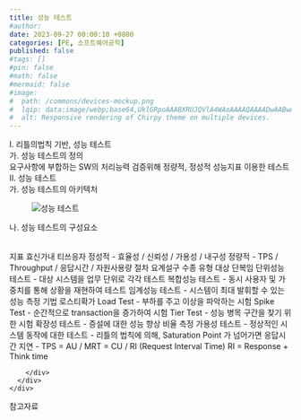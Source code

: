 ```yaml
---
title: 성능 테스트
#author: 
date: 2023-09-27 00:00:10 +0800
categories: [PE, 소프트웨어공학]
published: false
#tags: []
#pin: false
#math: false
#mermaid: false
#image:
#  path: /commons/devices-mockup.png
#  lqip: data:image/webp;base64,UklGRpoAAABXRUJQVlA4WAoAAAAQAAAADwAABwAAQUxQSDIAAAARL0AmbZurmr57yyIiqE8oiG0bejIYEQTgqiDA9vqnsUSI6H+oAERp2HZ65qP/VIAWAFZQOCBCAAAA8AEAnQEqEAAIAAVAfCWkAALp8sF8rgRgAP7o9FDvMCkMde9PK7euH5M1m6VWoDXf2FkP3BqV0ZYbO6NA/VFIAAAA
#  alt: Responsive rendering of Chirpy theme on multiple devices.
---
```


<div class="post-wrap">
  <div class="para">
    <div class="para-title">
      I. 리틀의법칙 기반, 성능 테스트
    </div>
    <div class="para-cntnt">
      <div class="para">
        <div class="para-title">
          가. 성능 테스트의 정의
        </div>
        <div class="para-cntnt">
            요구사항에 부합하는 SW의 처리능력 검증위해 정량적, 정성적 성능지표 이용한 테스트
        </div>
      </div>
    </div>
  </div>
  
  <div class="para">
    <div class="para-title">
      II. 성능 테스트
    </div>
    <div class="para-cntnt">
      <div class="para">
        <div class="para-title">
          가. 성능 테스트의 아키텍처
        </div>
        <div class="para-cntnt">
          <figure class="post-figure">
            <img src="/assets/img/posts/성능-테스트.png" alt="성능 테스트">
<!--            <figcaption>Source: Unveiling the Metaverse: Exploring Emerging Trends, Multifaceted Perspectives, and Future Challenges</figcaption>-->
          </figure>
        </div>
      </div>
      <div class="para">
        <div class="para-title">
          나. 성능 테스트의 구성요소
        </div>
        <div class="para-cntnt">
          <table class="post-table">
          </table>
          지표 효신가내 티쓰응자
  정성적 - 효율성 / 신뢰성 / 가용성 / 내구성
  정량적 - TPS / Throughput / 응답시간 / 자원사용량
절차 요계설구 수종
유형
  대상 단복임
    단위성능 테스트 - 대상 시스템을 업무 단위로 각각 테스트 
    복합성능 테스트 - 동시 사용자 및 가중치를 통해 상황을 재현하여 테스트
    임계성능 테스트 - 시스템이 최대 발휘할 수 있는 성능 측정
  기법 로스티확가
    Load Test - 부하를 주고 이상을 파악하는 시험
    Spike Test - 순간적으로 transaction을 증가하여 시험
    Tier Test - 성능 병목 구간을 찾기 위한 시험
    확장성 테스트 - 증설에 대한 성능 향상 비율 측정
    가용성 테스트 - 정상적인 시스템 동작에 대한 테스트
- 리틀의 법칙에 의해, Saturation Point 가 넘어가면 응답시간 지연
- TPS 
    = AU / MRT
    = CU / RI (Request Interval Time)
  RI = Response + Think time

        </div>
      </div>
    </div>
  </div>

  <div class="refr-wrap">
    <div class="refr-title">
        참고자료
    </div>
    <ol class="refr-list">
    <!--    <li>(나현식, 최대선) <a target="_blank" href="https://scienceon.kisti.re.kr/commons/util/originalView.do?cn=JAKO202225948430499&oCn=JAKO202225948430499&dbt=JAKO&journal=NJOU00291864">메타버스 보안 위협 요소 및 대응 방안 검토</a></li>-->
    <!--    <li>(M. Uddin, S. Manickam, H. Ullah, M. Obaidat and A. Dandoush) <a target="_blank" href="https://ieeexplore.ieee.org/abstract/document/10138386">Unveiling the Metaverse: Exploring Emerging Trends, Multifaceted Perspectives, and Future Challenges</a></li>-->
    </ol>
  </div>
</div>

